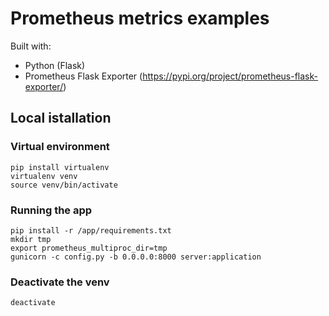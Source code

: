 # Prometheus metrics examples

Built with:
- Python (Flask)
- Prometheus Flask Exporter (https://pypi.org/project/prometheus-flask-exporter/)

## Local istallation

### Virtual environment
```commandline
pip install virtualenv
virtualenv venv
source venv/bin/activate
```

### Running the app
```commandline
pip install -r /app/requirements.txt
mkdir tmp
export prometheus_multiproc_dir=tmp
gunicorn -c config.py -b 0.0.0.0:8000 server:application
```

### Deactivate the venv
```commandline
deactivate
```
